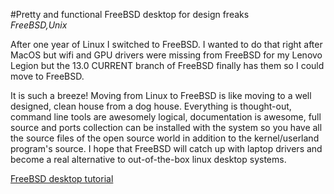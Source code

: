 #Pretty and functional FreeBSD desktop for design freaks  
_FreeBSD,Unix_

After one year of Linux I switched to FreeBSD. I wanted to do that right after MacOS but wifi and GPU drivers were missing from FreeBSD for my Lenovo Legion but the 13.0 CURRENT branch of FreeBSD finally has them so I could move to FreeBSD.

It is such a breeze! Moving from Linux to FreeBSD is like moving to a well designed, clean house from a dog house. Everything is thought-out, command line tools are awesomely logical, documentation is awesome, full source and ports collection can be installed with the system so you have all the source files of the open source world in addition to the kernel/userland program's source. I hope that FreeBSD will catch up with laptop drivers and become a real alternative to out-of-the-box linux desktop systems.

[FreeBSD desktop tutorial](https://github.com/milgra/tutorials/blob/master/pretty-and-functional-freebsd-desktop.md)